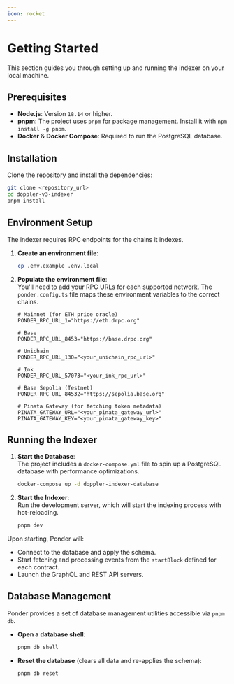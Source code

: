 ```yaml
---
icon: rocket
---
```


# Getting Started

This section guides you through setting up and running the indexer on your local machine.

## Prerequisites

* **Node.js**: Version `18.14` or higher.
* **pnpm**: The project uses `pnpm` for package management. Install it with `npm install -g pnpm`.
* **Docker** & **Docker Compose**: Required to run the PostgreSQL database.

## Installation

Clone the repository and install the dependencies:

```bash
git clone <repository_url>
cd doppler-v3-indexer
pnpm install
```

## Environment Setup

The indexer requires RPC endpoints for the chains it indexes.

1.  **Create an environment file**:

    ```bash
    cp .env.example .env.local
    ```
2.  **Populate the environment file**:\
    You'll need to add your RPC URLs for each supported network. The `ponder.config.ts` file maps these environment variables to the correct chains.

    ```.env.local
    # Mainnet (for ETH price oracle)
    PONDER_RPC_URL_1="https://eth.drpc.org"

    # Base
    PONDER_RPC_URL_8453="https://base.drpc.org"

    # Unichain
    PONDER_RPC_URL_130="<your_unichain_rpc_url>"

    # Ink
    PONDER_RPC_URL_57073="<your_ink_rpc_url>"

    # Base Sepolia (Testnet)
    PONDER_RPC_URL_84532="https://sepolia.base.org"

    # Pinata Gateway (for fetching token metadata)
    PINATA_GATEWAY_URL="<your_pinata_gateway_url>"
    PINATA_GATEWAY_KEY="<your_pinata_gateway_key>"
    ```

## Running the Indexer

1.  **Start the Database**:\
    The project includes a `docker-compose.yml` file to spin up a PostgreSQL database with performance optimizations.

    ```bash
    docker-compose up -d doppler-indexer-database
    ```
2.  **Start the Indexer**:\
    Run the development server, which will start the indexing process with hot-reloading.

    ```bash
    pnpm dev
    ```

Upon starting, Ponder will:

* Connect to the database and apply the schema.
* Start fetching and processing events from the `startBlock` defined for each contract.
* Launch the GraphQL and REST API servers.

## Database Management

Ponder provides a set of database management utilities accessible via `pnpm db`.

*   **Open a database shell**:

    ```bash
    pnpm db shell
    ```
*   **Reset the database** (clears all data and re-applies the schema):

    ```bash
    pnpm db reset
    ```
